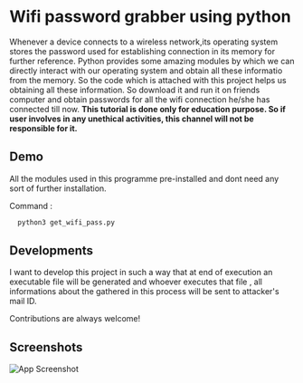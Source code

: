 
# Wifi password grabber using python

Whenever a device connects to a wireless network,its operating system stores the password used for establishing connection in its memory for further reference. Python provides some amazing modules by which we can directly interact with our operating system and obtain all these informatio from the memory. So the code which is attached with this project helps us obtaining all these information. So download it and run it on friends computer and obtain passwords for all the wifi connection he/she has connected till now. __This tutorial is done only for education purpose. So if user involves in any unethical activities, this channel will not be responsible for it.__




## Demo

All the modules used in this programme pre-installed and dont need any sort of further installation.

Command : 
```bash
  python3 get_wifi_pass.py
```


## Developments

I want to develop this project in such a way that at end of execution an executable file will be generated and whoever executes that file , all informations about the gathered in this process will be sent to attacker's mail ID.

Contributions are always welcome!

## Screenshots

![App Screenshot](https://www.mediafire.com/file/gwo9k9fdjqrwita/wifi_ss_LI.jpg/file)


